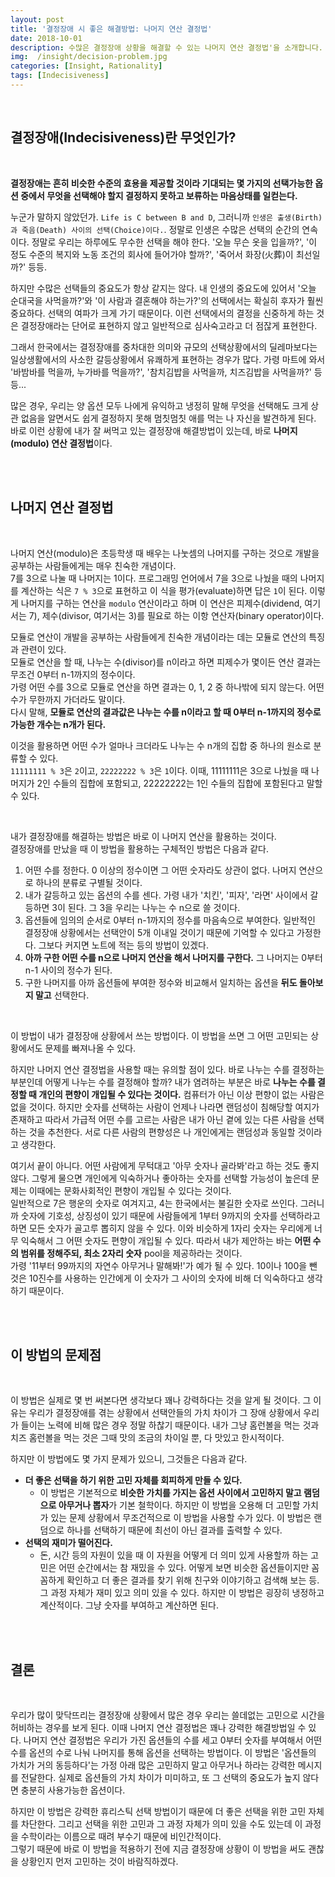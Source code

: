 ```yaml
---
layout: post
title: '결정장애 시 좋은 해결방법: 나머지 연산 결정법'
date: 2018-10-01
description: 수많은 결정장애 상황을 해결할 수 있는 나머지 연산 결정법'을 소개합니다.
img:  /insight/decision-problem.jpg
categories: [Insight, Rationality]
tags: [Indecisiveness]
---
```



<br>

## 결정장애(Indecisiveness)란 무엇인가?

<br>

**결정장애는 흔히 비슷한 수준의 효용을 제공할 것이라 기대되는 몇 가지의 선택가능한 옵션 중에서 무엇을 선택해야 할지 결정하지 못하고 보류하는 마음상태를 일컫는다.**  

누군가 말하지 않았던가. `Life is C between B and D`, 그러니까 `인생은 출생(Birth)과 죽음(Death) 사이의 선택(Choice)이다.`. 정말로 인생은 수많은 선택의 순간의 연속이다. 정말로 우리는 하루에도 무수한 선택을 해야 한다. '오늘 무슨 옷을 입을까?', '이 정도 수준의 복지와 노동 조건의 회사에 들어가야 할까?', '죽어서 화장(火葬)이 최선일까?' 등등.    

하지만 수많은 선택들의 중요도가 항상 같지는 않다. 내 인생의 중요도에 있어서 '오늘 순대국을 사먹을까?'와 '이 사람과 결혼해야 하는가?'의 선택에서는 확실히 후자가 훨씬 중요하다. 선택의 여파가 크게 가기 때문이다. 이런 선택에서의 결정을 신중하게 하는 것은 결정장애라는 단어로 표현하지 않고 일반적으로 심사숙고라고 더 점잖게 표현한다.

그래서 한국에서는 결정장애를 중차대한 의미와 규모의 선택상황에서의 딜레마보다는 일상생활에서의 사소한 갈등상황에서 유쾌하게 표현하는 경우가 많다. 가령 마트에 와서 '바밤바를 먹을까, 누가바를 먹을까?', '참치김밥을 사먹을까, 치즈김밥을 사먹을까?' 등등...  

많은 경우, 우리는 양 옵션 모두 나에게 유익하고 냉정히 말해 무엇을 선택해도 크게 상관 없음을 알면서도 쉽게 결정하지 못해 멈칫멈칫 애를 먹는 나 자신을 발견하게 된다. 바로 이런 상황에 내가 잘 써먹고 있는 결정장애 해결방법이 있는데, 바로 **나머지(modulo) 연산 결정법**이다.


<br>
<br>

## 나머지 연산 결정법

<br>

나머지 연산(modulo)은 초등학생 때 배우는 나눗셈의 나머지를 구하는 것으로 개발을 공부하는 사람들에게는 매우 친숙한 개념이다.  
7를 3으로 나눌 때 나머지는 1이다. 프로그래밍 언어에서 7을 3으로 나눴을 때의 나머지를 계산하는 식은 `7 % 3`으로 표현하고 이 식을 평가(evaluate)하면 답은 `1`이 된다. 이렇게 나머지를 구하는 연산을 `modulo` 연산이라고 하며 이 연산은 피제수(dividend, 여기서는 7), 제수(divisor, 여기서는 3)를 필요로 하는 이항 연산자(binary operator)이다.  

모듈로 연산이 개발을 공부하는 사람들에게 친숙한 개념이라는 데는 모듈로 연산의 특징과 관련이 있다.   
모듈로 연산을 할 때, 나누는 수(divisor)를 n이라고 하면 피제수가 몇이든 연산 결과는 무조건 0부터 n-1까지의 정수이다.  
가령 어떤 수를 3으로 모듈로 연산을 하면 결과는 0, 1, 2 중 하나밖에 되지 않는다. 어떤 수가 무한까지 가더라도 말이다.  
다시 말해, **모듈로 연산의 결과값은 나누는 수를 n이라고 할 때 0부터 n-1까지의 정수로 가능한 개수는 n개가 된다.**  

이것을 활용하면 어떤 수가 얼마나 크더라도 나누는 수 n개의 집합 중 하나의 원소로 분류할 수 있다.  
`11111111 % 3`은 `2`이고, `22222222 % 3`은 `1`이다. 이때, 11111111은 3으로 나눴을 때 나머지가 2인 수들의 집합에 포함되고, 22222222는 1인 수들의 집합에 포함된다고 말할 수 있다.  

<br>

내가 결정장애를 해결하는 방법은 바로 이 나머지 연산을 활용하는 것이다.  
결정장애를 만났을 때 이 방법을 활용하는 구체적인 방법은 다음과 같다.

1. 어떤 수를 정한다. 0 이상의 정수이면 그 어떤 숫자라도 상관이 없다. 나머지 연산으로 하나의 분류로 구별될 것이다.
1. 내가 갈등하고 있는 옵션의 수를 센다. 가령 내가 '치킨', '피자', '라면' 사이에서 갈등하면 3이 된다. 그 3을 우리는 나누는 수 n으로 쓸 것이다.
1. 옵션들에 임의의 순서로 0부터 n-1까지의 정수를 마음속으로 부여한다. 일반적인 결정장애 상황에서는 선택안이 5개 이내일 것이기 때문에 기억할 수 있다고 가정한다. 그보다 커지면 노트에 적는 등의 방법이 있겠다.
1. **아까 구한 어떤 수를 n으로 나머지 연산을 해서 나머지를 구한다.** 그 나머지는 0부터 n-1 사이의 정수가 된다.
1. 구한 나머지를 아까 옵션들에 부여한 정수와 비교해서 일치하는 옵션을 **뒤도 돌아보지 말고** 선택한다.

<br>

이 방법이 내가 결정장애 상황에서 쓰는 방법이다. 이 방법을 쓰면 그 어떤 고민되는 상황에서도 문제를 빠져나올 수 있다.  


하지만 나머지 연산 결정법을 사용할 때는 유의할 점이 있다. 바로 나누는 수를 결정하는 부분인데 어떻게 나누는 수를 결정해야 할까? 내가 염려하는 부분은 바로 **나누는 수를 결정할 때 개인의 편향이 개입될 수 있다는 것이다.** 컴퓨터가 아닌 이상 편향이 없는 사람은 없을 것이다. 하지만 숫자를 선택하는 사람이 언제나 나라면 랜덤성이 침해당할 여지가 존재하고 따라서 가급적 어떤 수를 고르는 사람은 내가 아닌 곁에 있는 다른 사람을 선택하는 것을 추천한다. 서로 다른 사람의 편향성은 나 개인에게는 랜덤성과 동일할 것이라고 생각한다.    

여기서 끝이 아니다. 어떤 사람에게 무턱대고 '아무 숫자나 골라봐'라고 하는 것도 좋지 않다. 그렇게 물으면 개인에게 익숙하거나 좋아하는 숫자를 선택할 가능성이 높은데 문제는 이때에는 문화사회적인 편향이 개입될 수 있다는 것이다.  
일반적으로 7은 행운의 숫자로 여겨지고, 4는 한국에서는 불길한 숫자로 쓰인다. 그러니까 숫자에 기호성, 상징성이 있기 때문에 사람들에게 1부터 9까지의 숫자를 선택하라고 하면 모든 숫자가 골고루 뽑히지 않을 수 있다. 이와 비슷하게 1자리 숫자는 우리에게 너무 익숙해서 그 어떤 숫자도 편향이 개입될 수 있다. 따라서 내가 제안하는 바는 **어떤 수의 범위를 정해주되, 최소 2자리 숫자** pool을 제공하라는 것이다.  
가령 '11부터 99까지의 자연수 아무거나 말해봐!'가 예가 될 수 있다. 10이나 100을 뺀 것은 10진수를 사용하는 인간에게 이 숫자가 그 사이의 숫자에 비해 더 익숙하다고 생각하기 때문이다.  


<br>
<br>

## 이 방법의 문제점

<br>

이 방법은 실제로 몇 번 써본다면 생각보다 꽤나 강력하다는 것을 알게 될 것이다. 그 이유는 우리가 결정장애를 겪는 상황에서 선택안들의 가치 차이가 그 장애 상황에서 우리가 들이는 노력에 비해 많은 경우 정말 하찮기 때문이다. 내가 그냥 홈런볼을 먹는 것과 치즈 홈런볼을 먹는 것은 그때 맛의 조금의 차이일 뿐, 다 맛있고 한시적이다.  

하지만 이 방법에도 몇 가지 문제가 있으니, 그것들은 다음과 같다.

* **더 좋은 선택을 하기 위한 고민 자체를 회피하게 만들 수 있다.**
  - 이 방법은 기본적으로 **비슷한 가치를 가지는 옵션 사이에서 고민하지 말고 램덤으로 아무거나 뽑자**가 기본 철학이다. 하지만 이 방법을 오용해 더 고민할 가치가 있는 문제 상황에서 무조건적으로 이 방법을 사용할 수가 있다. 이 방법은 랜덤으로 하나를 선택하기 때문에 최선이 아닌 결과를 출력할 수 있다.
* **선택의 재미가 떨어진다.**
  - 돈, 시간 등의 자원이 있을 때 이 자원을 어떻게 더 의미 있게 사용할까 하는 고민은 어떤 순간에서는 참 재밌을 수 있다. 어떻게 보면 비슷한 옵션들이지만 꼼꼼하게 확인하고 더 좋은 결과를 찾기 위해 친구와 이야기하고 검색해 보는 등. 그 과정 자체가 재미 있고 의미 있을 수 있다. 하지만 이 방법은 굉장히 냉정하고 계산적이다. 그냥 숫자를 부여하고 계산하면 된다. 

<br>
<Br>

## 결론

<br>

우리가 많이 맞닥뜨리는 결정장애 상황에서 많은 경우 우리는 쓸데없는 고민으로 시간을 허비하는 경우를 보게 된다. 이때 나머지 연산 결정법은 꽤나 강력한 해결방법일 수 있다. 나머지 연산 결정법은 우리가 가진 옵션들의 수를 세고 0부터 숫자를 부여해서 어떤 수를 옵션의 수로 나눠 나머지를 통해 옵션을 선택하는 방법이다. 이 방법은 '옵션들의 가치가 거의 동등하다'는 가정 아래 많은 고민하지 말고 아무거나 하라는 강력한 메시지를 전달한다. 실제로 옵션들의 가치 차이가 미미하고, 또 그 선택의 중요도가 높지 않다면 충분히 사용가능한 옵션이다.  

하지만 이 방법은 강력한 휴리스틱 선택 방법이기 때문에 더 좋은 선택을 위한 고민 자체를 차단한다. 그리고 선택을 위한 고민과 그 과정 자체가 의미 있을 수도 있는데 이 과정을 수학이라는 이름으로 때려 부수기 때문에 비인간적이다.  
그렇기 때문에 바로 이 방법을 적용하기 전에 지금 결정장애 상황이 이 방법을 써도 괜찮을 상황인지 먼저 고민하는 것이 바람직하겠다.
